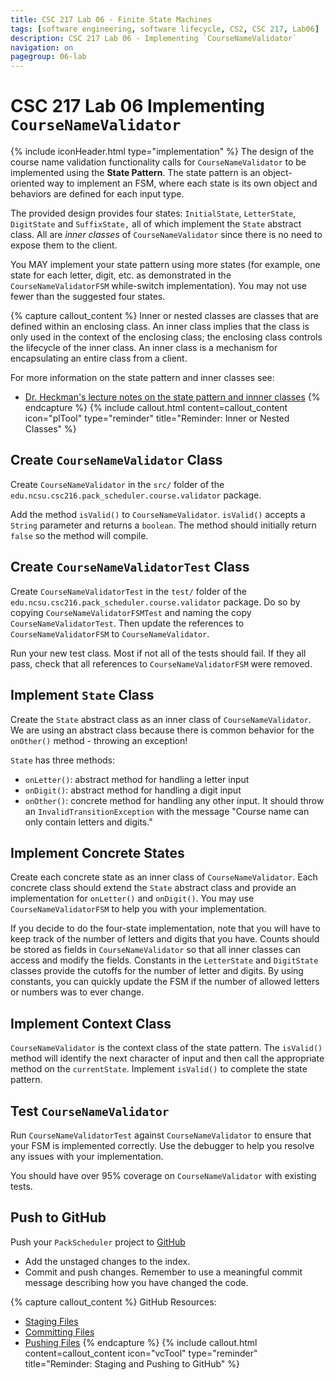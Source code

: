 ```yaml
---
title: CSC 217 Lab 06 - Finite State Machines
tags: [software engineering, software lifecycle, CS2, CSC 217, Lab06]
description: CSC 217 Lab 06 - Implementing `CourseNameValidator`
navigation: on
pagegroup: 06-lab
---
```


# CSC 217 Lab 06 Implementing `CourseNameValidator`
{% include iconHeader.html type="implementation" %}
The design of the course name validation functionality calls for `CourseNameValidator` to be implemented using the **State Pattern**.  The state pattern is an object-oriented way to implement an FSM, where each state is its own object and behaviors are defined for each input type.

The provided design provides four states: `InitialState`, `LetterState`, `DigitState` and `SuffixState,` all of which implement the `State` abstract class.  All are *inner classes* of `CourseNameValidator` since there is no need to expose them to the client.  

You MAY implement your state pattern using more states (for example, one state for each letter, digit, etc. as demonstrated in the `CourseNameValidatorFSM` while-switch implementation).  You may not use fewer than the suggested four states. 


{% capture callout_content %}
Inner or nested classes are classes that are defined within an enclosing class. An inner class implies that the class is only used in the context of the enclosing class; the enclosing class controls the lifecycle of the inner class.  An inner class is a mechanism for encapsulating an entire class from a client.

For more information on the state pattern and inner classes see:

  * [Dr. Heckman's lecture notes on the state pattern and innner classes](https://pages.github.ncsu.edu/engr-csc216/Heckman/slides/11_FSM_State.pdf)
{% endcapture %}
{% include callout.html content=callout_content icon="plTool" type="reminder" title="Reminder: Inner or Nested Classes" %}


## Create `CourseNameValidator` Class
Create `CourseNameValidator` in the `src/` folder of the `edu.ncsu.csc216.pack_scheduler.course.validator` package.  

Add the method `isValid()` to `CourseNameValidator`.  `isValid()` accepts a `String` parameter and returns a `boolean`.  The method should initially return `false` so the method will compile.


## Create `CourseNameValidatorTest` Class
Create `CourseNameValidatorTest` in the `test/` folder of the `edu.ncsu.csc216.pack_scheduler.course.validator` package.  Do so by copying `CourseNameValidatorFSMTest` and naming the copy `CourseNameValidatorTest`.  Then update the references to `CourseNameValidatorFSM` to `CourseNameValidator`.

Run your new test class.  Most if not all of the tests should fail.  If they all pass, check that all references to `CourseNameValidatorFSM` were removed.


## Implement `State` Class
Create the `State` abstract class as an inner class of `CourseNameValidator`.  We are using an abstract class because there is common behavior for the `onOther()` method - throwing an exception!

`State` has three methods:

  * `onLetter()`: abstract method for handling a letter input
  * `onDigit()`: abstract method for handling a digit input
  * `onOther()`: concrete method for handling any other input.  It should throw an `InvalidTransitionException` with the message "Course name can only contain letters and digits."
  

## Implement Concrete States
Create each concrete state as an inner class of `CourseNameValidator`.  Each concrete class should extend the `State` abstract class and provide an implementation for `onLetter()` and `onDigit()`.  You may use `CourseNameValidatorFSM` to help you with your implementation.

If you decide to do the four-state implementation, note that you will have to keep track of the number of letters and digits that you have.  Counts should be stored as fields in `CourseNameValidator` so that all inner classes can access and modify the fields.  Constants in the `LetterState` and `DigitState` classes provide the cutoffs for the number of letter and digits.  By using constants, you can quickly update the FSM if the number of allowed letters or numbers was to ever change.


## Implement Context Class
`CourseNameValidator` is the context class of the state pattern.  The `isValid()` method will identify the next character of input and then call the appropriate method on the `currentState`.  Implement `isValid()` to complete the state pattern.


## Test `CourseNameValidator`
Run `CourseNameValidatorTest` against `CourseNameValidator` to ensure that your FSM is implemented correctly.  Use the debugger to help you resolve any issues with your implementation.  

You should have over 95% coverage on `CourseNameValidator` with existing tests.  


## Push to GitHub
Push your `PackScheduler` project to [GitHub](https://github.ncsu.edu)

  * Add the unstaged changes to the index.
  * Commit and push changes.  Remember to use a meaningful commit message describing how you have changed the code.  

{% capture callout_content %}
GitHub Resources:

  * [Staging Files](https://pages.github.ncsu.edu/engr-csc-software-development/practices-tools/git/git-staging)
  * [Committing Files](https://pages.github.ncsu.edu/engr-csc-software-development/practices-tools/git/git-commit)
  * [Pushing Files](https://pages.github.ncsu.edu/engr-csc-software-development/practices-tools/git/git-push)
{% endcapture %}
{% include callout.html content=callout_content icon="vcTool" type="reminder" title="Reminder: Staging and Pushing to GitHub" %}
